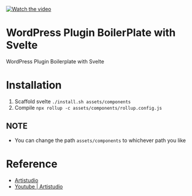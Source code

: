 [![Watch the video](https://img.youtube.com/vi/LbQhnVtHYJc/default.jpg)](https://www.youtube.com/watch?v=LbQhnVtHYJc)

# WordPress Plugin BoilerPlate with Svelte

WordPress Plugin Boilerplate with Svelte

# Installation
1. Scaffold svelte `./install.sh assets/components`
2. Compile `npx rollup -c assets/components/rollup.config.js`

## NOTE
- You can change the path `assets/components` to whichever path you like

# Reference
- [Artistudio](https://artistudio.xyz)
- [Youtube | Artistudio](https://www.youtube.com/channel/UCO2DNe3-CfTNEZqXvJZCOOw/videos)